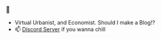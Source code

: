 ### 👋

- Virtual Urbanist, and Economist. Should I make a Blog!?
- 📫 [Discord Server](https://discord.com/invite/jfsPbgPMNt) if you wanna chill
